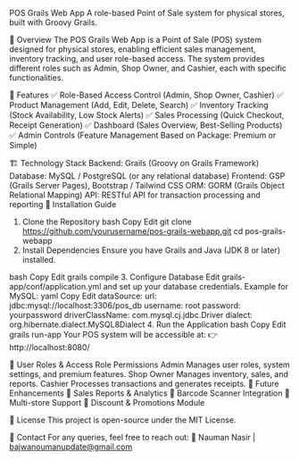 POS Grails Web App
A role-based Point of Sale system for physical stores, built with Groovy Grails.

🚀 Overview
The POS Grails Web App is a Point of Sale (POS) system designed for physical stores, enabling efficient sales management, inventory tracking, and user role-based access. The system provides different roles such as Admin, Shop Owner, and Cashier, each with specific functionalities.

🎯 Features
✅ Role-Based Access Control (Admin, Shop Owner, Cashier)
✅ Product Management (Add, Edit, Delete, Search)
✅ Inventory Tracking (Stock Availability, Low Stock Alerts)
✅ Sales Processing (Quick Checkout, Receipt Generation)
✅ Dashboard (Sales Overview, Best-Selling Products)
✅ Admin Controls (Feature Management Based on Package: Premium or Simple)

🏗 Technology Stack
Backend: Grails (Groovy on Grails Framework)
Database: MySQL / PostgreSQL (or any relational database)
Frontend: GSP (Grails Server Pages), Bootstrap / Tailwind CSS
ORM: GORM (Grails Object Relational Mapping)
API: RESTful API for transaction processing and reporting
📌 Installation Guide
1. Clone the Repository
bash
Copy
Edit
git clone https://github.com/yourusername/pos-grails-webapp.git
cd pos-grails-webapp
2. Install Dependencies
Ensure you have Grails and Java (JDK 8 or later) installed.

bash
Copy
Edit
grails compile
3. Configure Database
Edit grails-app/conf/application.yml and set up your database credentials.
Example for MySQL:
yaml
Copy
Edit
dataSource:
    url: jdbc:mysql://localhost:3306/pos_db
    username: root
    password: yourpassword
    driverClassName: com.mysql.cj.jdbc.Driver
    dialect: org.hibernate.dialect.MySQL8Dialect
4. Run the Application
bash
Copy
Edit
grails run-app
Your POS system will be accessible at:
👉 http://localhost:8080/

🔑 User Roles & Access
Role	Permissions
Admin	Manages user roles, system settings, and premium features.
Shop Owner	Manages inventory, sales, and reports.
Cashier	Processes transactions and generates receipts.
🚀 Future Enhancements
📌 Sales Reports & Analytics
📌 Barcode Scanner Integration
📌 Multi-store Support
📌 Discount & Promotions Module

📝 License
This project is open-source under the MIT License.

📧 Contact
For any queries, feel free to reach out:
📌 Nauman Nasir | bajwanoumanupdate@gmail.com
